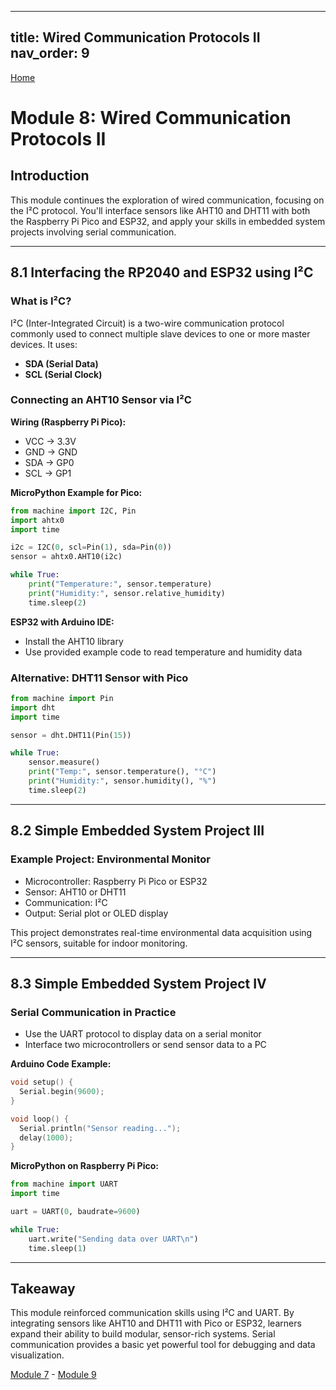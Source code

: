 
---
title: Wired Communication Protocols II
nav_order: 9
---
[Home](index.md)

# Module 8: Wired Communication Protocols II

## Introduction

This module continues the exploration of wired communication, focusing on the I²C protocol. You'll interface sensors like AHT10 and DHT11 with both the Raspberry Pi Pico and ESP32, and apply your skills in embedded system projects involving serial communication.

---

## 8.1 Interfacing the RP2040 and ESP32 using I²C

### What is I²C?

I²C (Inter-Integrated Circuit) is a two-wire communication protocol commonly used to connect multiple slave devices to one or more master devices. It uses:
- **SDA (Serial Data)**
- **SCL (Serial Clock)**

### Connecting an AHT10 Sensor via I²C

**Wiring (Raspberry Pi Pico):**
- VCC → 3.3V
- GND → GND
- SDA → GP0
- SCL → GP1

**MicroPython Example for Pico:**
```python
from machine import I2C, Pin
import ahtx0
import time

i2c = I2C(0, scl=Pin(1), sda=Pin(0))
sensor = ahtx0.AHT10(i2c)

while True:
    print("Temperature:", sensor.temperature)
    print("Humidity:", sensor.relative_humidity)
    time.sleep(2)
```

**ESP32 with Arduino IDE:**
- Install the AHT10 library
- Use provided example code to read temperature and humidity data

### Alternative: DHT11 Sensor with Pico
```python
from machine import Pin
import dht
import time

sensor = dht.DHT11(Pin(15))

while True:
    sensor.measure()
    print("Temp:", sensor.temperature(), "°C")
    print("Humidity:", sensor.humidity(), "%")
    time.sleep(2)
```

---

## 8.2 Simple Embedded System Project III

### Example Project: Environmental Monitor

- Microcontroller: Raspberry Pi Pico or ESP32
- Sensor: AHT10 or DHT11
- Communication: I²C
- Output: Serial plot or OLED display

This project demonstrates real-time environmental data acquisition using I²C sensors, suitable for indoor monitoring.

---

## 8.3 Simple Embedded System Project IV

### Serial Communication in Practice

- Use the UART protocol to display data on a serial monitor
- Interface two microcontrollers or send sensor data to a PC

**Arduino Code Example:**
```cpp
void setup() {
  Serial.begin(9600);
}

void loop() {
  Serial.println("Sensor reading...");
  delay(1000);
}
```

**MicroPython on Raspberry Pi Pico:**
```python
from machine import UART
import time

uart = UART(0, baudrate=9600)

while True:
    uart.write("Sending data over UART\n")
    time.sleep(1)
```

---

## Takeaway

This module reinforced communication skills using I²C and UART. By integrating sensors like AHT10 and DHT11 with Pico or ESP32, learners expand their ability to build modular, sensor-rich systems. Serial communication provides a basic yet powerful tool for debugging and data visualization.

[Module 7](module7.md) - [Module 9](module9.md)

